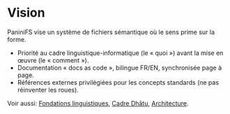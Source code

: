 # Vision

PaniniFS vise un système de fichiers sémantique où le sens prime sur la forme.

- Priorité au cadre linguistique-informatique (le « quoi ») avant la mise en œuvre (le « comment »).
- Documentation « docs as code », bilingue FR/EN, synchronisée page à page.
- Références externes privilégiées pour les concepts standards (ne pas réinventer les roues).

Voir aussi: [Fondations linguistiques](linguistic-foundations.md), [Cadre Dhātu](dhatu-framework.md), [Architecture](architecture.md).
